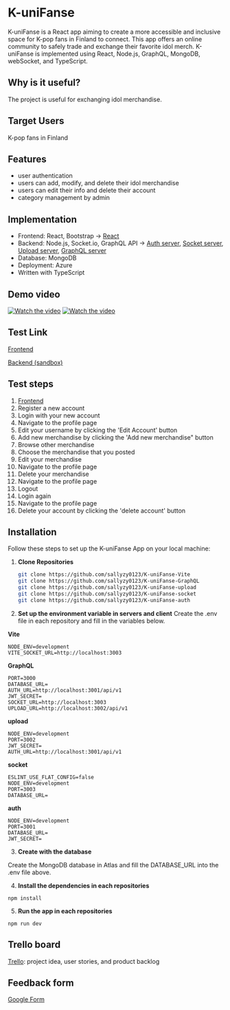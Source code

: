 
# K-uniFanse

K-uniFanse is a React app aiming to create a more accessible and inclusive space for K-pop fans in Finland to connect. This app offers an online community to safely trade and exchange their favorite idol merch.
K-uniFanse is implemented using React, Node.js, GraphQL, MongoDB, webSocket, and TypeScript.

## Why is it useful?
The project is useful for exchanging idol merchandise.

## Target Users
K-pop fans in Finland

## Features
- user authentication
- users can add, modify, and delete their idol merchandise
- users can edit their info and delete their account
- category management by admin

## Implementation
- Frontend: React, Bootstrap -> [React](https://github.com/sallyzy0123/K-uniFanse-Vite)
- Backend: Node.js, Socket.io, GraphQL API -> [Auth server](https://github.com/sallyzy0123/K-uniFanse-auth), [Socket server](https://github.com/sallyzy0123/K-uniFanse-socket), [Upload server](https://github.com/sallyzy0123/K-uniFanse-upload), [GraphQL server](https://github.com/sallyzy0123/K-uniFanse-GraphQL)
- Database: MongoDB
- Deployment: Azure
- Written with TypeScript


## Demo video
[![Watch the video](https://img.youtube.com/vi/cCELiXopt0U/hqdefault.jpg)](https://www.youtube.com/watch?v=cCELiXopt0U)
[![Watch the video](https://img.youtube.com/vi/uX1UhON1-CY/hqdefault.jpg)](https://www.youtube.com/watch?v=uX1UhON1-CY)

## Test Link
[Frontend](https://sallyzy0123.github.io/K-uniFanse-Vite/)

[Backend (sandbox)](https://yingzh-kunifanse-graphql.azurewebsites.net/graphql)

## Test steps
1. [Frontend](https://sallyzy0123.github.io/K-uniFanse-Vite/)
1. Register a new account
1. Login with your new account
1. Navigate to the profile page
1. Edit your username by clicking the 'Edit Account' button
1. Add new merchandise by clicking the 'Add new merchandise" button
1. Browse other merchandise
1. Choose the merchandise that you posted
1. Edit your merchandise
1. Navigate to the profile page
1. Delete your merchandise
1. Navigate to the profile page
1. Logout
1. Login again
1. Navigate to the profile page
1. Delete your account by clicking the 'delete account' button

## Installation
Follow these steps to set up the K-uniFanse App on your local machine:
1. **Clone Repositories**

   ```bash
   git clone https://github.com/sallyzy0123/K-uniFanse-Vite
   git clone https://github.com/sallyzy0123/K-uniFanse-GraphQL
   git clone https://github.com/sallyzy0123/K-uniFanse-upload
   git clone https://github.com/sallyzy0123/K-uniFanse-socket
   git clone https://github.com/sallyzy0123/K-uniFanse-auth

2. **Set up the environment variable in servers and client**
Create the .env file in each repository and fill in the variables below.

**Vite**
```
NODE_ENV=development
VITE_SOCKET_URL=http://localhost:3003
```
**GraphQL**
```
PORT=3000
DATABASE_URL=
AUTH_URL=http://localhost:3001/api/v1
JWT_SECRET=
SOCKET_URL=http://localhost:3003
UPLOAD_URL=http://localhost:3002/api/v1
```
**upload**
```
NODE_ENV=development
PORT=3002
JWT_SECRET=
AUTH_URL=http://localhost:3001/api/v1
```
**socket**
```
ESLINT_USE_FLAT_CONFIG=false
NODE_ENV=development
PORT=3003
DATABASE_URL=
```
**auth**
```
NODE_ENV=development
PORT=3001
DATABASE_URL=
JWT_SECRET=
```
3. **Create with the database**

Create the MongoDB database in Atlas and fill the DATABASE_URL into the .env file above.

4. **Install the dependencies in each repositories**
```
npm install
```
5. **Run the app in each repositories**
```
npm run dev
```


## Trello board
[Trello](https://trello.com/b/xT6cAZoI/k-unifanse): project idea, user stories, and product backlog

## Feedback form

[Google Form](https://docs.google.com/forms/d/e/1FAIpQLSfQ5OjEnifVNt04u0_sLRPvsaiVoPiP1Hggkxv9MqeuX-uXcw/viewform?usp=sf_link)
